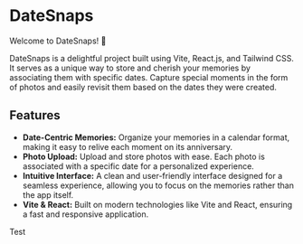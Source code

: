 # DateSnaps

Welcome to DateSnaps! 📸

DateSnaps is a delightful project built using Vite, React.js, and Tailwind CSS. It serves as a unique way to store and cherish your memories by associating them with specific dates. Capture special moments in the form of photos and easily revisit them based on the dates they were created.

## Features

- **Date-Centric Memories:** Organize your memories in a calendar format, making it easy to relive each moment on its anniversary.
- **Photo Upload:** Upload and store photos with ease. Each photo is associated with a specific date for a personalized experience.
- **Intuitive Interface:** A clean and user-friendly interface designed for a seamless experience, allowing you to focus on the memories rather than the app itself.
- **Vite & React:** Built on modern technologies like Vite and React, ensuring a fast and responsive application.


Test